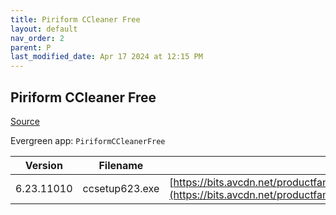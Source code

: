 ```yaml
---
title: Piriform CCleaner Free
layout: default
nav_order: 2
parent: P
last_modified_date: Apr 17 2024 at 12:15 PM
---
```


## Piriform CCleaner Free

[Source](https://www.ccleaner.com/ccleaner)

Evergreen app: `PiriformCCleanerFree`

| Version    | Filename       | URI                                                                                                                                                                                                                                  |
| ---------- | -------------- | ------------------------------------------------------------------------------------------------------------------------------------------------------------------------------------------------------------------------------------ |
| 6.23.11010 | ccsetup623.exe | [https://bits.avcdn.net/productfamily_CCLEANER/insttype_FREE/platform_WIN_PIR/installertype_ONLINE/build_RELEASE/](https://bits.avcdn.net/productfamily_CCLEANER/insttype_FREE/platform_WIN_PIR/installertype_ONLINE/build_RELEASE/) |
